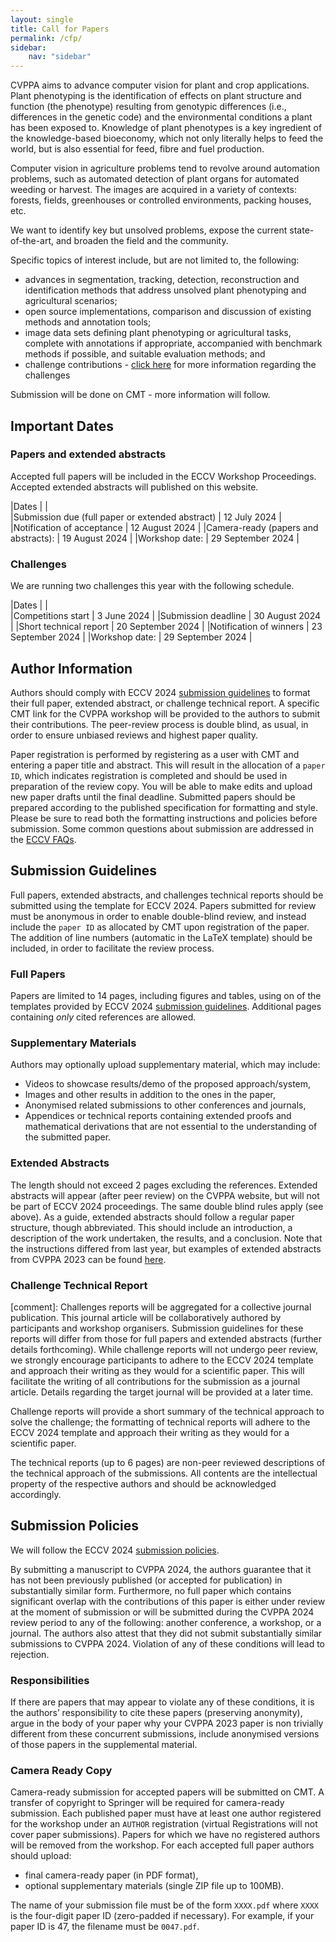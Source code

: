 ```yaml
---
layout: single
title: Call for Papers
permalink: /cfp/
sidebar:
    nav: "sidebar"
---
```



CVPPA aims to advance computer vision for plant and crop applications. Plant phenotyping is the identification of effects on plant structure and function (the phenotype) resulting from genotypic differences (i.e., differences in the genetic code) and the environmental conditions a plant has been exposed to. Knowledge of plant phenotypes is a key ingredient of the knowledge-based bioeconomy, which not only literally helps to feed the world, but is also essential for feed, fibre and fuel production.

Computer vision in agriculture problems tend to revolve around automation problems, such as automated detection of plant organs for automated weeding or harvest. The images are acquired in a variety of contexts: forests, fields, greenhouses or controlled environments, packing houses, etc.

We want to identify key but unsolved problems, expose the current state-of-the-art, and broaden the field and the community.

Specific topics of interest include, but are not limited to, the following:

* advances in segmentation, tracking, detection, reconstruction and identification methods that address unsolved plant phenotyping and agricultural scenarios;
* open source implementations, comparison and discussion of existing methods and annotation tools;
* image data sets defining plant phenotyping or agricultural tasks, complete with annotations if appropriate, accompanied with benchmark methods if possible, and suitable evaluation methods; and
* challenge contributions - [click here](/challenges/) for more information regarding the challenges

Submission will be done on CMT - more information will follow.

## Important Dates

### Papers and extended abstracts

Accepted full papers will be included in the ECCV Workshop Proceedings. Accepted extended abstracts will published on this website.

|Dates       |       |      
|Submission due (full paper or extended abstract) | 12 July 2024 |
|Notification of acceptance | 12 August 2024 | 
|Camera-ready (papers and abstracts): | 19 August 2024 | 
|Workshop date: | 29 September 2024 | 

### Challenges

We are running two challenges this year with the following schedule.

|Dates       |       |      
|Competitions start | 3 June 2024 |
|Submission deadline | 30 August 2024 |
|Short technical report | 20 September 2024 |
|Notification of winners | 23 September 2024 | 
|Workshop date: | 29 September 2024 | 

## Author Information

Authors should comply with ECCV 2024 [submission guidelines](https://eccv.ecva.net/Conferences/2024/SubmissionPolicies) to format their full paper, extended abstract, or challenge technical report. A specific CMT link for the CVPPA workshop will be provided to the authors to submit their contributions. The peer-review process is double blind, as usual, in order to ensure unbiased reviews and highest paper quality.

Paper registration is performed by registering as a user with CMT and entering a paper title and abstract. This will result in the allocation of a `paper ID`, which indicates registration is completed and should be used in preparation of the review copy. You will be able to make edits and upload new paper drafts until the final deadline. Submitted papers should be prepared according to the published specification for formatting and style. Please be sure to read both the formatting instructions and policies before submission. Some common questions about submission are addressed in the [ECCV FAQs](https://eccv.ecva.net/Conferences/2024/FAQs).

## Submission Guidelines

Full papers, extended abstracts, and challenges technical reports should be submitted using the template for ECCV 2024. Papers submitted for review must be anonymous in order to enable double-blind review, and instead include the `paper ID` as allocated by CMT upon registration of the paper. The addition of line numbers (automatic in the LaTeX template) should be included, in order to facilitate the review process.

### Full Papers
Papers are limited to 14 pages, including figures and tables, using on of the templates provided by ECCV 2024 [submission guidelines](https://eccv.ecva.net/Conferences/2024/SubmissionPolicies). Additional pages containing *only* cited references are allowed.

### Supplementary Materials

Authors may optionally upload supplementary material, which may include:

* Videos to showcase results/demo of the proposed approach/system,
* Images and other results in addition to the ones in the paper,
* Anonymised related submissions to other conferences and journals,
* Appendices or technical reports containing extended proofs and mathematical derivations that are not essential to the understanding of the submitted paper.

### Extended Abstracts

The length should not exceed 2 pages excluding the references. Extended abstracts will appear (after peer review) on the CVPPA website, but will not be part of ECCV 2024 proceedings. The same double blind rules apply (see above). As a guide, extended abstracts should follow a regular paper structure, though abbreviated. This should include an introduction, a description of the work undertaken, the results, and a conclusion. Note that the instructions differed from last year, but examples of extended abstracts from CVPPA 2023 can be found [here](https://cvppa2023.github.io/program/).

### Challenge Technical Report

[comment]: Challenges reports will be aggregated for a collective journal publication. This journal article will be collaboratively authored by participants and workshop organisers. Submission guidelines for these reports will differ from those for full papers and extended abstracts (further details forthcoming). While challenge reports will not undergo peer review, we strongly encourage participants to adhere to the ECCV 2024 template and approach their writing as they would for a scientific paper. This will facilitate the writing of all contributions for the submission as a journal article. Details regarding the target journal will be provided at a later time.

Challenge reports will provide a short summary of the technical approach to solve the challenge; the formatting of technical reports will adhere to the ECCV 2024 template and approach their writing as they would for a scientific paper. 

The technical reports (up to 6 pages) are non-peer reviewed descriptions of the technical approach of the submissions. All contents are the intellectual property of the respective authors and should be acknowledged accordingly.

## Submission Policies

We will follow the ECCV 2024 [submission policies](https://eccv.ecva.net/Conferences/2024/SubmissionPolicies).

By submitting a manuscript to CVPPA 2024, the authors guarantee that it has not been previously published (or accepted for publication) in substantially similar form. Furthermore, no full paper which contains significant overlap with the contributions of this paper is either under review at the moment of submission or will be submitted during the CVPPA 2024 review period to any of the following: another conference, a workshop, or a journal. The authors also attest that they did not submit substantially similar submissions to CVPPA 2024. Violation of any of these conditions will lead to rejection.

### Responsibilities

If there are papers that may appear to violate any of these conditions, it is the authors’ responsibility to cite these papers (preserving anonymity), argue in the body of your paper why your CVPPA 2023 paper is non trivially different from these concurrent submissions, include anonymised versions of those papers in the supplemental material.

### Camera Ready Copy

Camera-ready submission for accepted papers will be submitted on CMT. A transfer of copyright to Springer will be required for camera-ready submission. Each published paper must have at least one author registered for the workshop under an `AUTHOR` registration (virtual Registrations will not cover paper submissions). Papers for which we have no registered authors will be removed from the workshop. For each accepted full paper authors should upload:

* final camera-ready paper (in PDF format),
* optional supplementary materials (single ZIP file up to 100MB).

The name of your submission file must be of the form `XXXX.pdf` where `XXXX` is the four-digit paper ID (zero-padded if necessary). For example, if your paper ID is 47, the filename must be `0047.pdf`.
